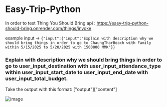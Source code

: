 # Easy-Trip-Python

In order to test Thing You Should Bring api : https://easy-trip-python-should-bring.onrender.com/things/invoke

example input -> `{"input":{"input":"Explain with description why we should bring things in order to go to ChaungTharBeach with Family within 5/15/2025 to 5/20/2025 with 1500000 MMK"}}`

### Explain with description why we should bring things in order to go to user_input_destination with user_input_attendance_type within user_input_start_date to user_input_end_date with user_input_total_budget.

Take the output with this format: ["output"]["content"]

![image](https://github.com/user-attachments/assets/fa5bf31b-7a9a-41ea-9306-935ec8c167c9)
